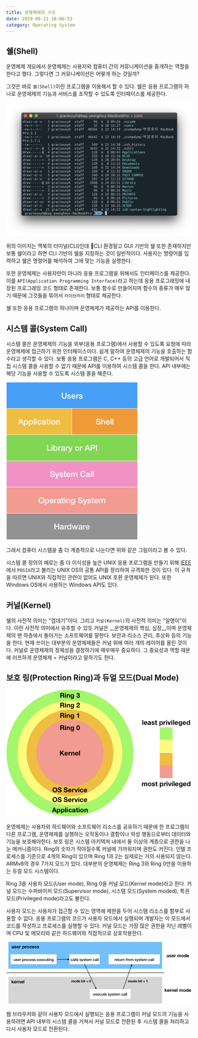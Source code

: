 ```yaml
---
title: 운영체제의 구조
date: 2019-06-21 18:06:53
category: Operating System
---
```


## 쉘(Shell)

운영체제 개요에서 운영체제는 사용자와 컴퓨터 간의 커뮤니케이션을 중개하는 역할을 한다고 했다. 그렇다면 그 커뮤니케이션은 어떻게 하는 것일까?

그것은 바로 `쉘(Shell)`이란 프로그램을 이용해서 할 수 있다. 쉘은 응용 프로그램의 하나로 운영체제의 기능과 서비스를 조작할 수 있도록 인터페이스를 제공한다.

![shell](./images/shell.png)

위의 이미지는 맥북의 터미널(CLI)인데 CLI 환경말고 GUI 기반의 쉘 또한 존재하지만 보통 쉘이라고 하면 CLI 기반의 쉘을 지칭하는 것이 일반적이다. 사용자는 명령어를 입력하고 쉘은 명령어를 해석하여 그에 맞는 기능을 실행한다.

또한 운영체제는 사용자만이 아니라 응용 프로그램을 위해서도 인터페이스를 제공한다. 이를 `API(Application Programming Interface)`라고 하는데 응용 프로그래밍에 내장된 프로그래밍 코드 형태로 존재한다. 보통 함수로 만들어지며 함수의 종류가 매우 많기 때문에 그것들을 묶어서 `라이브러리` 형태로 제공한다.

쉘 또한 응용 프로그램의 하나이며 운영체제가 제공하는 API를 이용한다.

## 시스템 콜(System Call)

시스템 콜은 운영체제의 기능을 외부(응용 프로그램)에서 사용할 수 있도록 요청에 따라 운영체제에 접근하기 위한 인터페이스이다. 쉽게 말하여 운영체제의 기능을 호출하는 함수라고 생각할 수 있다. 보통 응용 프로그램은 C, C++ 등의 고급 언어로 개발되어서 직접 시스템 콜을 사용할 수 없기 때문에 API를 이용하여 시스템 콜을 한다. API 내부에는 해당 기능을 사용할 수 있도록 시스템 콜을 해준다.

![structure](./images/os-structure-1.png)

그래서 컴퓨터 시스템을 좀 더 계층적으로 나눈다면 위와 같은 그림이라고 볼 수 있다.

시스템 콜 정의의 예로는 좀 더 이식성을 높은 UNIX 응용 프로그램을 만들기 위해 [IEEE](https://www.ieee.org/)에서 `POSIX`라고 불리는 UNIX OS의 공통 API를 정리하여 규격화한 것이 있다. 이 규격을 따르면 UNIX와 직접적인 관련이 없어도 UNIX 호환 운영체제가 된다. 또한 Windows OS에서 사용하는 Windows API도 있다.

## 커널(Kernel)

쉘의 사전적 의미는 "껍데기"이다. 그리고 `커널(Kernel)`의 사전적 의미는 "알맹이"이다. 이런 사전적 의미에서 유추할 수 있듯 커널은 __운영체제의 핵심, 심장__이며 운영체제의 맨 하층에서 돌아가는 소프트웨어를 말한다. 보안과 리소스 관리, 추상화 등의 기능을 한다. 현재 쓰이는 대부분의 운영체제들은 커널 위에 여러 개의 레이어를 올린 것이다. 커널로 운영체제의 정체성을 결정하기에 매우매우 중요하다. 그 중요성과 역할 때문에 러프하게 운영체제 = 커널이라고 말하기도 한다.

## 보호 링(Protection Ring)과 듀얼 모드(Dual Mode)

![cpu-protection-rings](./images/cpu-protection-rings.png)

운영체제는 사용자와 하드웨어와 소프트웨어 리소스를 공유하기 때문에 한 프로그램이 다른 프로그램, 운영체제를 실행하는 오작동이나 결함이나 악성 행동으로부터 데이터와 기능을 보호해야한다. 보호 링은 시스템 아키텍쳐 내에서 둘 이상의 계층으로 권한을 나눈 메커니즘이다. Ring의 숫자가 작아질수록 커널에 가까워지며 권한도 커진다. 인텔 프로세스를 기준으로 4개의 Ring이 있으며 Ring 1과 2는 실제로는 거의 사용되지 않는다. ARMv8의 경우 7가지 모드가 있다. 대부분의 운영체제는 Ring 3와 Ring 0만을 이용하는 듀얼 모드 시스템이다.

Ring 3을 사용자 모드(User mode), Ring 0을 커널 모드(Kernel mode)라고 한다. 커널 모드는 수퍼바이저 모드(Supervisor mode), 시스템 모드(System moded), 특권 모드(Privileged mode)라고도 불린다.

사용자 모드는 사용자가 접근할 수 있는 영역에 제한을 두어 시스템 리소스를 함부로 사용할 수 없다. 응용 프로그램의 코드가 사용자 모드에서 실행되며 개발자는 이 모드에서 코드를 작성하고 프로세스를 실행할 수 있다. 커널 모드는 가장 많은 권한을 지닌 레벨이며 CPU 및 메모리와 같은 하드웨어와 직접적으로 상호작용한다.

![dual-mode-converting](./images/dual-mode-converting.png)

웹 브라우저와 같이 사용자 모드에서 실행되는 응용 프로그램이 커널 모드의 기능을 사용하려면 API 내부의 시스템 콜을 거쳐서 커널 모드로 전환된 후 시스템 콜을 처리하고 다시 사용자 모드로 전환된다.